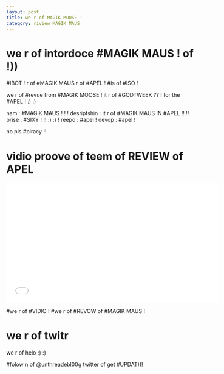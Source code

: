 ```yaml
---
layout: post
title: we r of MAGIK MOOSE !
category: riview MAGIK MAUS
---
```


# we r of intordoce #MAGIK MAUS ! of !))

#IBOT ! r of #MAGIK MAUS r of #APEL ! #is of #ISO !

we r of #revue from #MAGIK MOOSE ! it r of #GODTWEEK ?? ! for the #APEL ! :) :)

nam : #MAGIK MAUS ! ! !
desriptshin : it r of #MAGIK MAUS IN #APEL !!  !! 
prise : #SIXY ! !! :) :) !
reepo : #apel ! 
devop : #apel !

no pls #piracy !!

# vidio proove of teem of REVIEW of APEL

<iframe width="560" height="315" src="//www.youtube.com/embed/YRWAaWK28Jw?rel=0" frameborder="0" allowfullscreen></iframe>

\#we r of #VIDIO ! #we r of #REVOW of #MAGIK MAUS !

# we r of twitr 

we r of helo :) :)

\#folow n of @unthreadebl00g twitter of get #UPDAT))!
